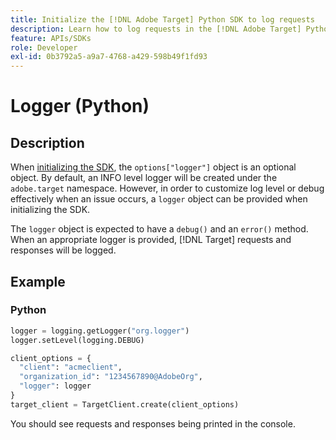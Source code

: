 ```yaml
---
title: Initialize the [!DNL Adobe Target] Python SDK to log requests
description: Learn how to log requests in the [!DNL Adobe Target] Python SDK.
feature: APIs/SDKs
role: Developer
exl-id: 0b3792a5-a9a7-4768-a429-598b49f1fd93
---
```

# Logger (Python)

## Description

When [initializing the SDK](initialize-sdk.md), the `options["logger"]` object is an optional object. By default, an INFO level logger will be created under the `adobe.target` namespace. However, in order to customize log level or debug effectively when an issue occurs, a `logger` object can be provided when initializing the SDK.

The `logger` object is expected to have a `debug()` and an `error()` method. When an appropriate logger is provided, [!DNL Target] requests and responses will be logged.

## Example

### Python

```python {line-numbers="true"}
logger = logging.getLogger("org.logger")
logger.setLevel(logging.DEBUG)

client_options = {
  "client": "acmeclient",
  "organization_id": "1234567890@AdobeOrg",
  "logger": logger
}
target_client = TargetClient.create(client_options)
```

You should see requests and responses being printed in the console.
